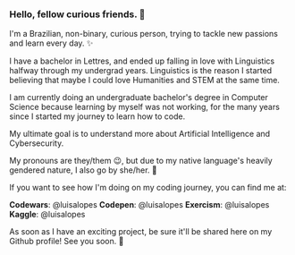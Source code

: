 ### Hello, fellow curious friends. 👋

<!--
**luisalopes/luisalopes** is a ✨ _special_ ✨ repository because its `README.md` (this file) appears on your GitHub profile.

Here are some ideas to get you started:

- 🔭 I’m currently working on ...
- 🌱 I’m currently learning ...
- 👯 I’m looking to collaborate on ...
- 🤔 I’m looking for help with ...
- 💬 Ask me about ...
- 📫 How to reach me: ...
- 😄 Pronouns: ...
- ⚡ Fun fact: ...
-->
I'm a Brazilian, non-binary, curious person, trying to tackle new passions and learn every day. ✨

I have a bachelor in Lettres, and ended up falling in love with Linguistics halfway through my undergrad years. Linguistics is the reason I started believing that maybe I could love Humanities and STEM at the same time.

I am currently doing an undergraduate bachelor's degree in Computer Science because learning by myself was not working, for the many years since I started my journey to learn how to code.

My ultimate goal is to understand more about Artificial Intelligence and Cybersecurity.

My pronouns are they/them :wink:, but due to my native language's heavily gendered nature, I also go by she/her. 🤔

If you want to see how I'm doing on my coding journey, you can find me at:

**Codewars**: @luisalopes
**Codepen**: @luisalopes
**Exercism**: @luisalopes
**Kaggle**: @luisalopes

As soon as I have an exciting project, be sure it'll be shared here on my Github profile! See you soon. 👋
